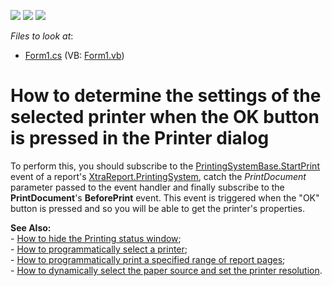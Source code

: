 <!-- default badges list -->
![](https://img.shields.io/endpoint?url=https://codecentral.devexpress.com/api/v1/VersionRange/128600232/12.2.4%2B)
[![](https://img.shields.io/badge/Open_in_DevExpress_Support_Center-FF7200?style=flat-square&logo=DevExpress&logoColor=white)](https://supportcenter.devexpress.com/ticket/details/E1767)
[![](https://img.shields.io/badge/📖_How_to_use_DevExpress_Examples-e9f6fc?style=flat-square)](https://docs.devexpress.com/GeneralInformation/403183)
<!-- default badges end -->
<!-- default file list -->
*Files to look at*:

* [Form1.cs](./CS/DeterminePrinterSettings/Form1.cs) (VB: [Form1.vb](./VB/DeterminePrinterSettings/Form1.vb))
<!-- default file list end -->
# How to determine the settings of the selected printer when the OK button is pressed in the Printer dialog


<p>To perform this, you should subscribe to the <a href="http://www.devexpress.com/Help/Content.aspx?help=XtraData&document=DevExpressXtraPrintingPrintingSystemBase_StartPrinttopic.htm"><u>PrintingSystemBase.StartPrint</u></a> event of a report's <a href="http://www.devexpress.com/Help/Content.aspx?help=XtraReports&document=DevExpressXtraReportsUIXtraReport_PrintingSystemtopic.htm"><u>XtraReport.PrintingSystem</u></a>, catch the <i>PrintDocument</i> parameter passed to the event handler and finally subscribe to the <strong>PrintDocument</strong>'s <strong>BeforePrint</strong> event.  This event is triggered when the "OK" button is pressed and so you will be able to get the printer's properties.</p><p><strong>See Also:</strong><br />
- <a href="https://www.devexpress.com/Support/Center/p/A1912">How to hide the Printing status window</a>;<br />
- <a href="https://www.devexpress.com/Support/Center/p/E1766">How to programmatically select a printer</a>;<br />
- <a href="https://www.devexpress.com/Support/Center/p/E1768">How to programmatically print a specified range of report pages</a>;<br />
- <a href="https://www.devexpress.com/Support/Center/p/E332">How to dynamically select the paper source and set the printer resolution</a>.</p>

<br/>


